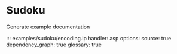# Sudoku

Generate example documentation



::: examples/sudoku/encoding.lp
    handler: asp
    options:
        source: true
        dependency_graph: true
        glossary: true
